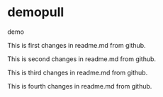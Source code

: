 # demopull
demo

This is first changes in readme.md from github.

This is second changes in readme.md from github.

This is third changes in readme.md from github.

This is fourth changes in readme.md from github.
